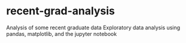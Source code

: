 # recent-grad-analysis
Analysis of some recent graduate data
Exploratory data analysis using pandas, matplotlib, and the jupyter notebook
